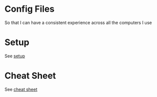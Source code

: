 # Config Files
So that I can have a consistent experience across all the computers I use

# Setup
See [setup](setup.md)

# Cheat Sheet
See [cheat sheet](cheat-sheet.md)

